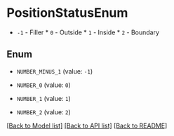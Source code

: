 # PositionStatusEnum

* `-1` - Filler * `0` - Outside * `1` - Inside * `2` - Boundary

## Enum

* `NUMBER_MINUS_1` (value: `-1`)

* `NUMBER_0` (value: `0`)

* `NUMBER_1` (value: `1`)

* `NUMBER_2` (value: `2`)

[[Back to Model list]](../README.md#documentation-for-models) [[Back to API list]](../README.md#documentation-for-api-endpoints) [[Back to README]](../README.md)


